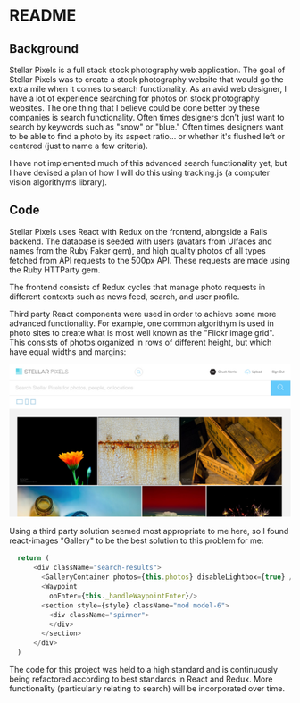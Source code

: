 # README

## Background

Stellar Pixels is a full stack stock photography web application. The goal of Stellar Pixels was to create a stock photography website that would go the extra mile when it comes to search functionality. As an avid web designer, I have a lot of experience searching for photos on stock photography websites. The one thing that I believe could be done better by these companies is search functionality. Often times designers don't just want to search by keywords such as "snow" or "blue." Often times designers want to be able to find a photo by its aspect ratio... or whether it's flushed left or centered (just to name a few criteria).

I have not implemented much of this advanced search functionality yet, but I have devised a plan of how I will do this using tracking.js (a computer vision algorithyms library).


## Code

Stellar Pixels uses React with Redux on the frontend, alongside a Rails backend. The database is seeded with users (avatars from UIfaces and names from the Ruby Faker gem), and high quality photos of all types fetched from API requests to the 500px API. These requests are made using the Ruby HTTParty gem.

The frontend consists of Redux cycles that manage photo requests in different contexts such as news feed, search, and user profile.

Third party React components were used in order to achieve some more advanced functionality. For example, one common algorithym is used in photo sites to create what is most well known as the "Flickr image grid". This consists of photos organized in rows of different height, but which have equal widths and margins:

![Picture of the poker game](./app/assets/images/screen.jpg)

Using a third party solution seemed most appropriate to me here, so I found react-images "Gallery" to be the best solution to this problem for me:

```javascript
  return (
      <div className="search-results">
        <GalleryContainer photos={this.photos} disableLightbox={true} />
        <Waypoint
          onEnter={this._handleWaypointEnter}/>
        <section style={style} className="mod model-6">
          <div className="spinner">
          </div>
        </section>     
      </div>
  )
```

The code for this project was held to a high standard and is continuously being refactored according to best standards in React and Redux. More functionality (particularly relating to search) will be incorporated over time.
